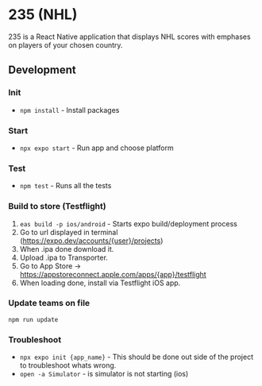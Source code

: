 # 235 (NHL)

235 is a React Native application that displays NHL scores with emphases on players of your chosen country.

## Development

### Init

-   `npm install` - Install packages

### Start

-   `npx expo start` - Run app and choose platform

### Test

-   `npm test` - Runs all the tests

### Build to store (Testflight)

1. `eas build -p ios/android` - Starts expo build/deployment process
2. Go to url displayed in terminal (https://expo.dev/accounts/{user}/projects)
3. When .ipa done download it.
4. Upload .ipa to Transporter.
5. Go to App Store -> https://appstoreconnect.apple.com/apps/{app}/testflight
6. When loading done, install via Testflight iOS app.

### Update teams on file

`npm run update`

### Troubleshoot

-   `npx expo init {app_name}` - This should be done out side of the project to troubleshoot whats wrong.
-   `open -a Simulator` - is simulator is not starting (ios)

